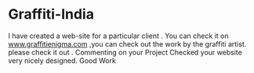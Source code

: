 # Graffiti-India
I have created a web-site for a particular client . You can check it on www.graffitienigma.com ,you can check out the work by the graffiti artist. please check it out . 
Commenting on your Project
Checked your website very nicely designed. Good Work
